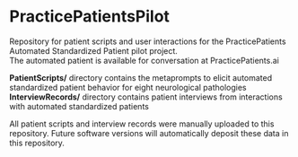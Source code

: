# PracticePatientsPilot

Repository for patient scripts and user interactions for the PracticePatients Automated Standardized Patient pilot project.  
The automated patient is available for conversation at PracticePatients.ai

**PatientScripts/** directory contains the metaprompts to elicit automated standardized patient behavior for eight neurological pathologies   
**InterviewRecords/** directory contains patient interviews from interactions with automated standardized patients


All patient scripts and interview records were manually uploaded to this repository.
Future software versions will automatically deposit these data in this repository.
